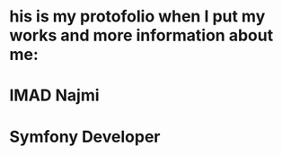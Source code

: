 
# his is my protofolio when I put my works and more information about me:
# IMAD Najmi
# Symfony Developer